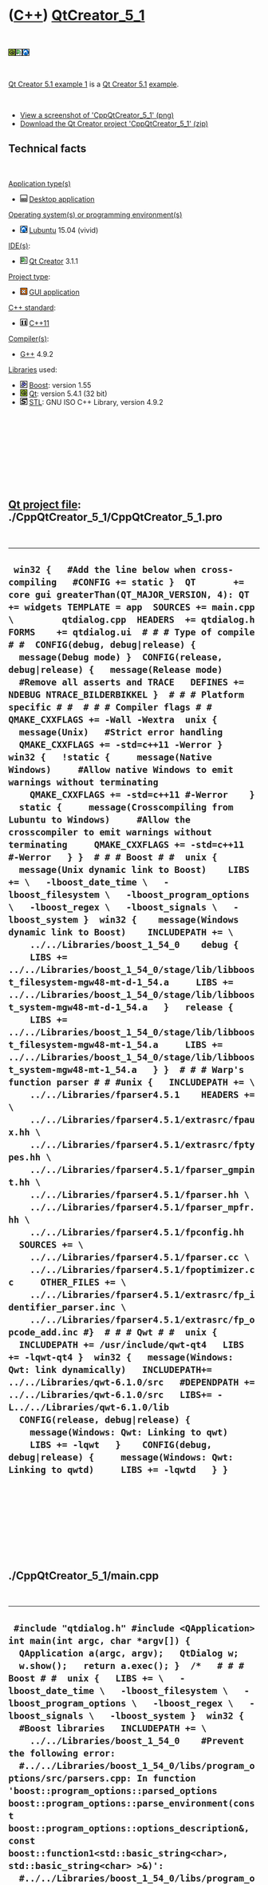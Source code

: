



 

 

 

 

 

([C++](Cpp.htm)) [QtCreator\_5\_1](CppQtCreator_5_1.htm)
========================================================

 

![Qt](PicQt.png)![Qt
Creator](PicQtCreator.png)![Lubuntu](PicLubuntu.png)

 

[Qt Creator 5.1 example 1](CppQtCreator_5_1.htm) is a [Qt Creator
5.1](CppQtSql.htm) [example](CppExample.htm).

 

-   [View a screenshot of
    'CppQtCreator\_5\_1' (png)](CppQtCreator_5_1.png)
-   [Download the Qt Creator project
    'CppQtCreator\_5\_1' (zip)](CppQtCreator_5_1.zip)

Technical facts
---------------

 

[Application type(s)](CppApplication.htm)

-   ![Desktop](PicDesktop.png) [Desktop
    application](CppDesktopApplication.htm)

[Operating system(s) or programming environment(s)](CppOs.htm)

-   ![Lubuntu](PicLubuntu.png) [Lubuntu](CppLubuntu.htm) 15.04 (vivid)

[IDE(s)](CppIde.htm):

-   ![Qt Creator](PicQtCreator.png) [Qt Creator](CppQtCreator.htm) 3.1.1

[Project type](CppQtProjectType.htm):

-   ![GUI](PicGui.png) [GUI application](CppGuiApplication.htm)

[C++ standard](CppStandard.htm):

-   ![C++11](PicCpp11.png) [C++11](Cpp11.htm)

[Compiler(s)](CppCompiler.htm):

-   [G++](CppGpp.htm) 4.9.2

[Libraries](CppLibrary.htm) used:

-   ![Boost](PicBoost.png) [Boost](CppBoost.htm): version 1.55
-   ![Qt](PicQt.png) [Qt](CppQt.htm): version 5.4.1 (32 bit)
-   ![STL](PicStl.png) [STL](CppStl.htm): GNU ISO C++ Library, version
    4.9.2

 

 

 

 

 

[Qt project file](CppQtProjectFile.htm): ./CppQtCreator\_5\_1/CppQtCreator\_5\_1.pro
------------------------------------------------------------------------------------

 

  ----------------------------------------------------------------------------------------------------------------------------------------------------------------------------------------------------------------------------------------------------------------------------------------------------------------------------------------------------------------------------------------------------------------------------------------------------------------------------------------------------------------------------------------------------------------------------------------------------------------------------------------------------------------------------------------------------------------------------------------------------------------------------------------------------------------------------------------------------------------------------------------------------------------------------------------------------------------------------------------------------------------------------------------------------------------------------------------------------------------------------------------------------------------------------------------------------------------------------------------------------------------------------------------------------------------------------------------------------------------------------------------------------------------------------------------------------------------------------------------------------------------------------------------------------------------------------------------------------------------------------------------------------------------------------------------------------------------------------------------------------------------------------------------------------------------------------------------------------------------------------------------------------------------------------------------------------------------------------------------------------------------------------------------------------------------------------------------------------------------------------------------------------------------------------------------------------------------------------------------------------------------------------------------------------------------------------------------------------------------------------------------------------------------------------------------------------------------------------------------------------------------------------------------------------------------------------------------------------------------------------------------------------------------------------------------------------------------------------------------------------------------------------------------------------------------------------------------------------------------------------------------------------------------------------------
  ` win32 {   #Add the line below when cross-compiling   #CONFIG += static }  QT       += core gui greaterThan(QT_MAJOR_VERSION, 4): QT += widgets TEMPLATE = app  SOURCES += main.cpp \         qtdialog.cpp  HEADERS  += qtdialog.h  FORMS    += qtdialog.ui  # # # Type of compile # #  CONFIG(debug, debug|release) {   message(Debug mode) }  CONFIG(release, debug|release) {   message(Release mode)    #Remove all asserts and TRACE   DEFINES += NDEBUG NTRACE_BILDERBIKKEL }  # # # Platform specific # #  # # # Compiler flags # # QMAKE_CXXFLAGS += -Wall -Wextra  unix {   message(Unix)   #Strict error handling   QMAKE_CXXFLAGS += -std=c++11 -Werror }  win32 {   !static {     message(Native Windows)     #Allow native Windows to emit warnings without terminating     QMAKE_CXXFLAGS += -std=c++11 #-Werror    }    static {     message(Crosscompiling from Lubuntu to Windows)     #Allow the crosscompiler to emit warnings without terminating     QMAKE_CXXFLAGS += -std=c++11 #-Werror   } }  # # # Boost # #  unix {   message(Unix dynamic link to Boost)    LIBS += \   -lboost_date_time \   -lboost_filesystem \   -lboost_program_options \   -lboost_regex \   -lboost_signals \   -lboost_system }  win32 {    message(Windows dynamic link to Boost)    INCLUDEPATH += \     ../../Libraries/boost_1_54_0    debug {     LIBS += ../../Libraries/boost_1_54_0/stage/lib/libboost_filesystem-mgw48-mt-d-1_54.a     LIBS += ../../Libraries/boost_1_54_0/stage/lib/libboost_system-mgw48-mt-d-1_54.a   }   release {     LIBS += ../../Libraries/boost_1_54_0/stage/lib/libboost_filesystem-mgw48-mt-1_54.a     LIBS += ../../Libraries/boost_1_54_0/stage/lib/libboost_system-mgw48-mt-1_54.a   } }  # # # Warp's function parser # # #unix {   INCLUDEPATH += \     ../../Libraries/fparser4.5.1    HEADERS += \     ../../Libraries/fparser4.5.1/extrasrc/fpaux.hh \     ../../Libraries/fparser4.5.1/extrasrc/fptypes.hh \     ../../Libraries/fparser4.5.1/fparser_gmpint.hh \     ../../Libraries/fparser4.5.1/fparser.hh \     ../../Libraries/fparser4.5.1/fparser_mpfr.hh \     ../../Libraries/fparser4.5.1/fpconfig.hh    SOURCES += \     ../../Libraries/fparser4.5.1/fparser.cc \     ../../Libraries/fparser4.5.1/fpoptimizer.cc     OTHER_FILES += \     ../../Libraries/fparser4.5.1/extrasrc/fp_identifier_parser.inc \     ../../Libraries/fparser4.5.1/extrasrc/fp_opcode_add.inc #}  # # # Qwt # #  unix {   INCLUDEPATH += /usr/include/qwt-qt4   LIBS += -lqwt-qt4 }  win32 {   message(Windows: Qwt: link dynamically)   INCLUDEPATH+= ../../Libraries/qwt-6.1.0/src   #DEPENDPATH += ../../Libraries/qwt-6.1.0/src   LIBS+= -L../../Libraries/qwt-6.1.0/lib    CONFIG(release, debug|release) {     message(Windows: Qwt: Linking to qwt)     LIBS += -lqwt   }    CONFIG(debug, debug|release) {     message(Windows: Qwt: Linking to qwtd)     LIBS += -lqwtd   } }`
  ----------------------------------------------------------------------------------------------------------------------------------------------------------------------------------------------------------------------------------------------------------------------------------------------------------------------------------------------------------------------------------------------------------------------------------------------------------------------------------------------------------------------------------------------------------------------------------------------------------------------------------------------------------------------------------------------------------------------------------------------------------------------------------------------------------------------------------------------------------------------------------------------------------------------------------------------------------------------------------------------------------------------------------------------------------------------------------------------------------------------------------------------------------------------------------------------------------------------------------------------------------------------------------------------------------------------------------------------------------------------------------------------------------------------------------------------------------------------------------------------------------------------------------------------------------------------------------------------------------------------------------------------------------------------------------------------------------------------------------------------------------------------------------------------------------------------------------------------------------------------------------------------------------------------------------------------------------------------------------------------------------------------------------------------------------------------------------------------------------------------------------------------------------------------------------------------------------------------------------------------------------------------------------------------------------------------------------------------------------------------------------------------------------------------------------------------------------------------------------------------------------------------------------------------------------------------------------------------------------------------------------------------------------------------------------------------------------------------------------------------------------------------------------------------------------------------------------------------------------------------------------------------------------------------------------

 

 

 

 

 

./CppQtCreator\_5\_1/main.cpp
-----------------------------

 

  ----------------------------------------------------------------------------------------------------------------------------------------------------------------------------------------------------------------------------------------------------------------------------------------------------------------------------------------------------------------------------------------------------------------------------------------------------------------------------------------------------------------------------------------------------------------------------------------------------------------------------------------------------------------------------------------------------------------------------------------------------------------------------------------------------------------------------------------------------------------------------------------------------------------------------------------------------------------------------------------------------------------------------------------------------------------------------------------------------------------------------------------------------------------------------------------------------------------------------------------------------------------------------------------------------------------------------------------------------------------------------------------------------------------------------------------------------------------------------------------------------------------------------------------------------------------------------------------------------------------------------------------------------------------------------------------------------------------------------------------------------------------------------------------------------------------------------------------------------------------------------------------------------------------------------------------------------------------------------------------------------------------------------------------------------------------------------------------------------------------------------------------------------------------------------------------------------------------------------------------------------------------------------------------------------------------------------------------------------------------------------------------------------------------------------------------------------------------------------------------------------------------------------------------------------------------------------------------------------------------------------------------------------------------------------------------------------------------------------------------------------------------------------------------------------------------------------------------------------------------------------------------------------------------------------------------------------------------------------------------------------------------------------------------------------------------------------------------------------------------------------------------------------------------------------------------------------------------------------------------------------------------------------------------------------------------------------------------------------------------------------------------------------------------------------------------------------------------------------------------------------------------------------------------------------------------------------------------------------------------------------------------------------------------------------------------------------------------------------------------------------------------------------------------------------------------------------------------------------------------------------------------------------------------------------------------------------------------------------------------------------------------------------------------------------------------------------------------------------------------------------------------------------------------------------------------------------------------------------------------------------------------------------------------------------------------------------------------------------------------------------------------------------------------------------------------------------------------------------------------------------------------------------------------------------------------------------------------------------------------------------------------------------------------------------------------------------------------------------------------------------------------------------------------------------------------
  ` #include "qtdialog.h" #include <QApplication>  int main(int argc, char *argv[]) {   QApplication a(argc, argv);   QtDialog w;   w.show();   return a.exec(); }  /*   # # # Boost # #  unix {   LIBS += \   -lboost_date_time \   -lboost_filesystem \   -lboost_program_options \   -lboost_regex \   -lboost_signals \   -lboost_system }  win32 {    #Boost libraries   INCLUDEPATH += \     ../../Libraries/boost_1_54_0    #Prevent the following error:   #../../Libraries/boost_1_54_0/libs/program_options/src/parsers.cpp: In function 'boost::program_options::parsed_options boost::program_options::parse_environment(const boost::program_options::options_description&, const boost::function1<std::basic_string<char>, std::basic_string<char> >&)':   #../../Libraries/boost_1_54_0/libs/program_options/src/parsers.cpp:194:36: error: 'environ' was not declared in this scope   #DEFINES += __COMO_VERSION__     #Boost.Data_time   HEADERS += \     ../../Libraries/boost_1_54_0/libs/date_time/src/gregorian/greg_names.hpp   SOURCES += \     ../../Libraries/boost_1_54_0/libs/date_time/src/gregorian/greg_weekday.cpp \     ../../Libraries/boost_1_54_0/libs/date_time/src/gregorian/gregorian_types.cpp \     ../../Libraries/boost_1_54_0/libs/date_time/src/gregorian/greg_month.cpp \     ../../Libraries/boost_1_54_0/libs/date_time/src/gregorian/date_generators.cpp    #Boost.Filesystem   HEADERS += \     ../../Libraries/boost_1_54_0/libs/filesystem/src/windows_file_codecvt.hpp   SOURCES += \     ../../Libraries/boost_1_54_0/libs/filesystem/src/codecvt_error_category.cpp \     ../../Libraries/boost_1_54_0/libs/filesystem/src/operations.cpp \     ../../Libraries/boost_1_54_0/libs/filesystem/src/path.cpp \     ../../Libraries/boost_1_54_0/libs/filesystem/src/path_traits.cpp \     ../../Libraries/boost_1_54_0/libs/filesystem/src/portability.cpp \     ../../Libraries/boost_1_54_0/libs/filesystem/src/unique_path.cpp \     ../../Libraries/boost_1_54_0/libs/filesystem/src/utf8_codecvt_facet.cpp \ #Keep, comment program_options/src/utf8_codecvt_facet.cpp     ../../Libraries/boost_1_54_0/libs/filesystem/src/windows_file_codecvt.cpp    #Boost.Program_options   #   #This lib does not seem to work well together with Boost.Filesystem   #when compiled from source like this   #   #SOURCES += \   #  ../../Libraries/boost_1_54_0/libs/program_options/src/cmdline.cpp \   #  ../../Libraries/boost_1_54_0/libs/program_options/src/config_file.cpp \   #  ../../Libraries/boost_1_54_0/libs/program_options/src/convert.cpp \   #  ../../Libraries/boost_1_54_0/libs/program_options/src/options_description.cpp \   #  ../../Libraries/boost_1_54_0/libs/program_options/src/parsers.cpp \   #  ../../Libraries/boost_1_54_0/libs/program_options/src/positional_options.cpp \   #  ../../Libraries/boost_1_54_0/libs/program_options/src/split.cpp \   #  #../../Libraries/boost_1_54_0/libs/program_options/src/utf8_codecvt_facet.cpp \ #Comment, keep filesystem/src/utf8_codecvt_facet.cpp   #  ../../Libraries/boost_1_54_0/libs/program_options/src/value_semantic.cpp \   #  ../../Libraries/boost_1_54_0/libs/program_options/src/variables_map.cpp \   #  ../../Libraries/boost_1_54_0/libs/program_options/src/winmain.cpp    #Boost.Regex   HEADERS += \     ../../Libraries/boost_1_54_0/libs/regex/src/internals.hpp    SOURCES += \     ../../Libraries/boost_1_54_0/libs/regex/src/winstances.cpp \     ../../Libraries/boost_1_54_0/libs/regex/src/wide_posix_api.cpp \     ../../Libraries/boost_1_54_0/libs/regex/src/wc_regex_traits.cpp \     ../../Libraries/boost_1_54_0/libs/regex/src/w32_regex_traits.cpp \     ../../Libraries/boost_1_54_0/libs/regex/src/usinstances.cpp \     ../../Libraries/boost_1_54_0/libs/regex/src/static_mutex.cpp \     ../../Libraries/boost_1_54_0/libs/regex/src/regex_traits_defaults.cpp \     ../../Libraries/boost_1_54_0/libs/regex/src/regex_raw_buffer.cpp \     ../../Libraries/boost_1_54_0/libs/regex/src/regex_debug.cpp \     ../../Libraries/boost_1_54_0/libs/regex/src/regex.cpp \     ../../Libraries/boost_1_54_0/libs/regex/src/posix_api.cpp \     ../../Libraries/boost_1_54_0/libs/regex/src/instances.cpp \     ../../Libraries/boost_1_54_0/libs/regex/src/icu.cpp \     ../../Libraries/boost_1_54_0/libs/regex/src/fileiter.cpp \     ../../Libraries/boost_1_54_0/libs/regex/src/c_regex_traits.cpp \     ../../Libraries/boost_1_54_0/libs/regex/src/cregex.cpp \     ../../Libraries/boost_1_54_0/libs/regex/src/cpp_regex_traits.cpp    #Boost.System   HEADERS += \     ../../Libraries/boost_1_54_0/libs/system/src/local_free_on_destruction.hpp   SOURCES += \     ../../Libraries/boost_1_54_0/libs/system/src/error_code.cpp }    */`
  ----------------------------------------------------------------------------------------------------------------------------------------------------------------------------------------------------------------------------------------------------------------------------------------------------------------------------------------------------------------------------------------------------------------------------------------------------------------------------------------------------------------------------------------------------------------------------------------------------------------------------------------------------------------------------------------------------------------------------------------------------------------------------------------------------------------------------------------------------------------------------------------------------------------------------------------------------------------------------------------------------------------------------------------------------------------------------------------------------------------------------------------------------------------------------------------------------------------------------------------------------------------------------------------------------------------------------------------------------------------------------------------------------------------------------------------------------------------------------------------------------------------------------------------------------------------------------------------------------------------------------------------------------------------------------------------------------------------------------------------------------------------------------------------------------------------------------------------------------------------------------------------------------------------------------------------------------------------------------------------------------------------------------------------------------------------------------------------------------------------------------------------------------------------------------------------------------------------------------------------------------------------------------------------------------------------------------------------------------------------------------------------------------------------------------------------------------------------------------------------------------------------------------------------------------------------------------------------------------------------------------------------------------------------------------------------------------------------------------------------------------------------------------------------------------------------------------------------------------------------------------------------------------------------------------------------------------------------------------------------------------------------------------------------------------------------------------------------------------------------------------------------------------------------------------------------------------------------------------------------------------------------------------------------------------------------------------------------------------------------------------------------------------------------------------------------------------------------------------------------------------------------------------------------------------------------------------------------------------------------------------------------------------------------------------------------------------------------------------------------------------------------------------------------------------------------------------------------------------------------------------------------------------------------------------------------------------------------------------------------------------------------------------------------------------------------------------------------------------------------------------------------------------------------------------------------------------------------------------------------------------------------------------------------------------------------------------------------------------------------------------------------------------------------------------------------------------------------------------------------------------------------------------------------------------------------------------------------------------------------------------------------------------------------------------------------------------------------------------------------------------------------------------------------------------------------

 

 

 

 

 

./CppQtCreator\_5\_1/qtdialog.h
-------------------------------

 

  -----------------------------------------------------------------------------------------------------------------------------------------------------------------------------------------------------------------------------------------------------------------------------------------------------------------------------------------------------------------------------------------------------------------------------------------------------------------------------------------------------------------------------------------------------------------------------------------------------------------------------------------------------------------------------------------------------------------------------------------------------------------------------------------------------------------------------------------------------------------------------------------------------------------------------------------------------------------------------------------------------------------------------------------------------------------------------------------------------------------------------------------------------------------------------------------------------------------------------------------------------------------------------------------------------------------------------------------------------------------------------------------------
  ` #ifndef QTDIALOG_H #define QTDIALOG_H  #include <QDialog>  namespace Ui {   class QtDialog; }  struct QwtPlotCurve; struct QwtPlot;  class QtDialog : public QDialog {   Q_OBJECT    public:   explicit QtDialog(QWidget *parent = 0);   ~QtDialog();    QwtPlotCurve * const m_curve;   QwtPlot * const m_plot;  private:   Ui::QtDialog *ui;    ///FileToVector reads a file and converts it to a std::vector<std::string>   ///From http://www.richelbilderbeek.nl/CppFileToVector.htm   static const std::vector<std::string> FileToVector(const std::string& filename);    ///GetBoostVersion returns the version of the current Boost library.   ///From http://www.richelbilderbeek.nl/CppGetBoostVersion.htm   static const std::string GetBoostVersion();    ///GetGccVersion returns the version number of GCC currently installed.   ///From http://www.richelbilderbeek.nl/CppGetGccVersion.htm   static const std::string GetGccVersion();    ///GetQtCreatorVersion obtains the version of Qt Creator   ///Fails under Windows   ///From http://www.richelbilderbeek.nl/CppGetQtCreatorVersion.htm   static const std::string GetQtCreatorVersion();    ///GetStlVersion returns the version number of the GCC STL currently installed.   ///From http://www.richelbilderbeek.nl/CppGetStlVersion.htm   static const std::string GetStlVersion();   };  #endif // QTDIALOG_H`
  -----------------------------------------------------------------------------------------------------------------------------------------------------------------------------------------------------------------------------------------------------------------------------------------------------------------------------------------------------------------------------------------------------------------------------------------------------------------------------------------------------------------------------------------------------------------------------------------------------------------------------------------------------------------------------------------------------------------------------------------------------------------------------------------------------------------------------------------------------------------------------------------------------------------------------------------------------------------------------------------------------------------------------------------------------------------------------------------------------------------------------------------------------------------------------------------------------------------------------------------------------------------------------------------------------------------------------------------------------------------------------------------------

 

 

 

 

 

./CppQtCreator\_5\_1/qtdialog.cpp
---------------------------------

 

  -------------------------------------------------------------------------------------------------------------------------------------------------------------------------------------------------------------------------------------------------------------------------------------------------------------------------------------------------------------------------------------------------------------------------------------------------------------------------------------------------------------------------------------------------------------------------------------------------------------------------------------------------------------------------------------------------------------------------------------------------------------------------------------------------------------------------------------------------------------------------------------------------------------------------------------------------------------------------------------------------------------------------------------------------------------------------------------------------------------------------------------------------------------------------------------------------------------------------------------------------------------------------------------------------------------------------------------------------------------------------------------------------------------------------------------------------------------------------------------------------------------------------------------------------------------------------------------------------------------------------------------------------------------------------------------------------------------------------------------------------------------------------------------------------------------------------------------------------------------------------------------------------------------------------------------------------------------------------------------------------------------------------------------------------------------------------------------------------------------------------------------------------------------------------------------------------------------------------------------------------------------------------------------------------------------------------------------------------------------------------------------------------------------------------------------------------------------------------------------------------------------------------------------------------------------------------------------------------------------------------------------------------------------------------------------------------------------------------------------------------------------------------------------------------------------------------------------------------------------------------------------------------------------------------------------------------------------------------------------------------------------------------------------------------------------------------------------------------------------------------------------------------------------------------------------------------------------------------------------------------------------------------------------------------------------------------------------------------------------------------------------------------------------------------------------------------------------------------------------------
  ` #include "qtdialog.h" #include "ui_qtdialog.h"  #include <cassert> #include <cmath> #include <string> #include <string> #include <sstream>  #include <boost/lexical_cast.hpp> #include <boost/filesystem.hpp> #include <boost/version.hpp>  #include <QLabel> #include <QVBoxLayout>  #include "fparser.hh"  #include "qwt_plot.h" #include "qwt_plot_curve.h" #include "qwt_point_data.h" #include "qwt_text.h"  QtDialog::QtDialog(QWidget *parent) :   QDialog(parent),   ui(new Ui::QtDialog),   m_curve(new QwtPlotCurve("Sine")),   m_plot(new QwtPlot(QwtText("CppQwtExample1"))) {   ui->setupUi(this);    assert(!this->layout());   QLayout * const my_layout = new QVBoxLayout;   this->setLayout(my_layout);    #ifndef NDEBUG   my_layout->addWidget(new QLabel("DEBUG"));   #else   my_layout->addWidget(new QLabel("RELEASE"));   #endif    my_layout->addWidget(new QLabel( ("GCC version: " + GetGccVersion()).c_str()));   //my_layout->addWidget(new QLabel( ("Qt Creator version: " + GetQtCreatorVersion()).c_str()));   my_layout->addWidget(new QLabel( ("STL version: " + GetStlVersion()).c_str()));   my_layout->addWidget(new QLabel( ("Boost version: " + GetBoostVersion()).c_str()));     {     FunctionParser f;     f.Parse("x * x","x");     assert(f.GetParseErrorType()== FunctionParser::FP_NO_ERROR);     const double xs[1] = { M_PI };     const double y = f.Eval(xs);     assert(f.EvalError()==0);     my_layout->addWidget(new QLabel("Warp's function parser version: 4.5.1"));   }   {     m_plot->setGeometry(0,0,640,400);     m_plot->setAxisScale(QwtPlot::xBottom, 0.0,2.0 * M_PI);     m_plot->setAxisScale(QwtPlot::yLeft,-1.0,1.0);     std::vector<double> xs;     std::vector<double> ys;     for (double x = 0; x < 2.0 * M_PI; x+=(M_PI / 10.0))     {       xs.push_back(x);       ys.push_back(std::sin(x));     }     QwtPointArrayData * const data = new QwtPointArrayData(&xs[0],&ys[0],xs.size());     m_curve->setData(data);     m_curve->attach(m_plot);     m_plot->replot();     my_layout->addWidget(m_plot);   } }  QtDialog::~QtDialog() {   delete ui; }  const std::vector<std::string> QtDialog::FileToVector(const std::string& filename) {    assert(boost::filesystem::exists(filename));   std::vector<std::string> v;   std::ifstream in(filename.c_str());   std::string s;   for (int i=0; !in.eof(); ++i)   {     std::getline(in,s);     v.push_back(s);   }   return v; }  const std::string QtDialog::GetBoostVersion() {   std::string s = BOOST_LIB_VERSION;   std::replace(s.begin(),s.end(),'_','.');   return s; }  const std::string QtDialog::GetGccVersion() {   return       boost::lexical_cast<std::string>(__GNUC__)     + std::string(".")     + boost::lexical_cast<std::string>(__GNUC_MINOR__)     + std::string(".")     + boost::lexical_cast<std::string>(__GNUC_PATCHLEVEL__); }  const std::string QtDialog::GetQtCreatorVersion() {   //'2>' denotes -AFAIK- 'Write to file only, no screen output'   std::system("qtcreator -version 2> tmp.txt");   const std::vector<std::string> v = FileToVector("tmp.txt");   const std::size_t sz = v.size();   assert(sz > 1);   for (std::size_t i=0; i!=sz; ++i)   {     const std::string& s = v[i];     if (s.substr(0,11) == std::string("Qt Creator "))     {       return s.substr(11,5);     }   }   return ""; }  const std::string QtDialog::GetStlVersion() {   return boost::lexical_cast<std::string>(__VERSION__); }`
  -------------------------------------------------------------------------------------------------------------------------------------------------------------------------------------------------------------------------------------------------------------------------------------------------------------------------------------------------------------------------------------------------------------------------------------------------------------------------------------------------------------------------------------------------------------------------------------------------------------------------------------------------------------------------------------------------------------------------------------------------------------------------------------------------------------------------------------------------------------------------------------------------------------------------------------------------------------------------------------------------------------------------------------------------------------------------------------------------------------------------------------------------------------------------------------------------------------------------------------------------------------------------------------------------------------------------------------------------------------------------------------------------------------------------------------------------------------------------------------------------------------------------------------------------------------------------------------------------------------------------------------------------------------------------------------------------------------------------------------------------------------------------------------------------------------------------------------------------------------------------------------------------------------------------------------------------------------------------------------------------------------------------------------------------------------------------------------------------------------------------------------------------------------------------------------------------------------------------------------------------------------------------------------------------------------------------------------------------------------------------------------------------------------------------------------------------------------------------------------------------------------------------------------------------------------------------------------------------------------------------------------------------------------------------------------------------------------------------------------------------------------------------------------------------------------------------------------------------------------------------------------------------------------------------------------------------------------------------------------------------------------------------------------------------------------------------------------------------------------------------------------------------------------------------------------------------------------------------------------------------------------------------------------------------------------------------------------------------------------------------------------------------------------------------------------------------------------------------------------------

 

 

 

 

 





 

[![Valid XHTML 1.0 Strict](valid-xhtml10.png){width="88"
height="31"}](http://validator.w3.org/check?uri=referer)

This page has been created by the [tool](Tools.htm)
[CodeToHtml](ToolCodeToHtml.htm)
